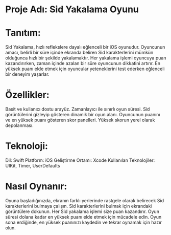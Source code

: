 # Proje Adı: Sid Yakalama Oyunu

# Tanıtım:
Sid Yakalama, hızlı reflekslere dayalı eğlenceli bir iOS oyunudur. Oyuncunun amacı, belirli bir süre içinde ekranda beliren Sid karakterlerini mümkün olduğunca hızlı bir şekilde yakalamaktır. Her yakalama işlemi oyuncuya puan kazandırırken, zaman içinde azalan bir süre oyuncunun dikkatini artırır. En yüksek puanı elde etmek için oyuncular yeteneklerini test ederken eğlenceli bir deneyim yaşarlar.

# Özellikler:

Basit ve kullanıcı dostu arayüz.
Zamanlayıcı ile sınırlı oyun süresi.
Sid görüntülerini gizleyip gösteren dinamik bir oyun alanı.
Oyuncunun puanını ve en yüksek puanı gösteren skor panelleri.
Yüksek skorun yerel olarak depolanması.

# Teknoloji:

Dil: Swift
Platform: iOS
Geliştirme Ortamı: Xcode
Kullanılan Teknolojiler: UIKit, Timer, UserDefaults

# Nasıl Oynanır:

Oyuna başladığınızda, ekranın farklı yerlerinde rastgele olarak belirecek Sid karakterlerini bulmaya çalışın.
Sid karakterlerini bulmak için ekrandaki görüntülere dokunun.
Her Sid yakalama işlemi size puan kazandırır.
Oyun süresi dolana kadar en yüksek puanı elde etmek için mücadele edin.
Oyun sona erdiğinde, en yüksek puanınızı kaydedin ve tekrar oynamak için hazır olun.
